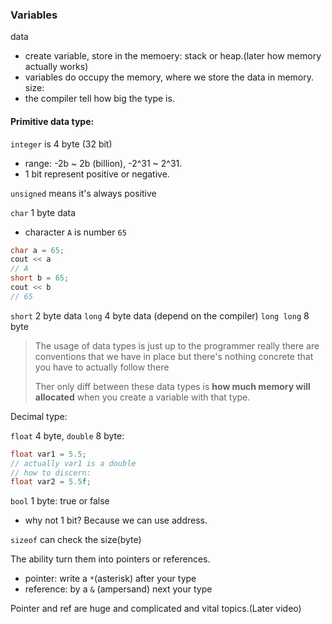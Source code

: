 ### Variables
data
- create variable, store in the memoery: stack or heap.(later how memory actually works)
- variables do occupy the memory, where we store the data in memory.
size:
- the compiler tell how big the type is.

#### Primitive data type:

`integer` is 4 byte (32 bit)
- range: -2b ~ 2b (billion), -2^31 ~ 2^31.
- 1 bit represent positive or negative.

`unsigned` means it's always positive

`char` 1 byte data
- character `A` is number `65`
```cpp
char a = 65;
cout << a
// A
short b = 65;
cout << b
// 65
```
`short` 2 byte data
`long` 4 byte data (depend on the compiler)
`long long` 8 byte

> The usage of data types is just up to the programmer really there are conventions that we have in place but there's nothing concrete that you have to actually follow there
> 
> Ther only diff between these data types is **how much memory will allocated** when you create a variable with that type.

Decimal type:

`float` 4 byte, `double` 8 byte:
```cpp
float var1 = 5.5;
// actually var1 is a double
// how to discern:
float var2 = 5.5f;
```

`bool` 1 byte: true or false
- why not 1 bit? Because we can use address.

`sizeof` can check the size(byte)

The ability turn them into pointers or references.
- pointer: write a `*`(asterisk) after your type
- reference: by a `&` (ampersand) next your type

Pointer and ref are huge and complicated and vital topics.(Later video)